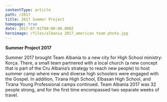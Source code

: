 ```yaml
---
contentType: article
path: /2017
title: 2017 Summer Project
homepage: true
date: 2017-07-01T00:00:00.000Z
heroimage: /files/albania 2017_american team photo.jpg
---
```

**Summer Project 2017**

Summer 2017 brought Team Albania to a new city for High School ministry: Korça. There, a small team partnered with a local church (a new concept that is part of the Cru Albania’s strategy to reach new people) to host summer camp where new and diverse high schoolers were engaged with the Gospel. In addition, Tirana High School, Elbasan High School, and Tirana Young Professional camps continued. Team Albania 2017 was 32 people strong, and for the first time encompassed two separate weeks of travel.
